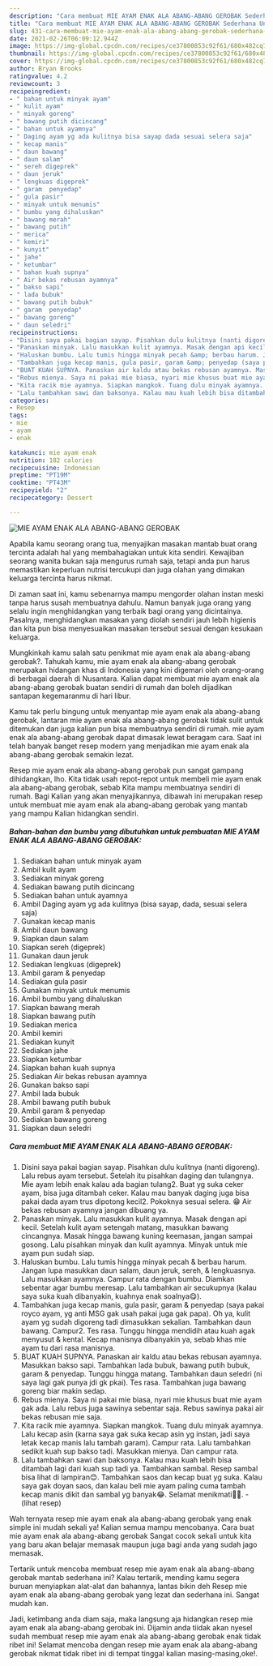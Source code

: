 ```yaml
---
description: "Cara membuat MIE AYAM ENAK ALA ABANG-ABANG GEROBAK Sederhana Untuk Jualan"
title: "Cara membuat MIE AYAM ENAK ALA ABANG-ABANG GEROBAK Sederhana Untuk Jualan"
slug: 431-cara-membuat-mie-ayam-enak-ala-abang-abang-gerobak-sederhana-untuk-jualan
date: 2021-02-26T06:09:12.944Z
image: https://img-global.cpcdn.com/recipes/ce37800853c92f61/680x482cq70/mie-ayam-enak-ala-abang-abang-gerobak-foto-resep-utama.jpg
thumbnail: https://img-global.cpcdn.com/recipes/ce37800853c92f61/680x482cq70/mie-ayam-enak-ala-abang-abang-gerobak-foto-resep-utama.jpg
cover: https://img-global.cpcdn.com/recipes/ce37800853c92f61/680x482cq70/mie-ayam-enak-ala-abang-abang-gerobak-foto-resep-utama.jpg
author: Bryan Brooks
ratingvalue: 4.2
reviewcount: 3
recipeingredient:
- " bahan untuk minyak ayam"
- " kulit ayam"
- " minyak goreng"
- " bawang putih dicincang"
- " bahan untuk ayamnya"
- " Daging ayam yg ada kulitnya bisa sayap dada sesuai selera saja"
- " kecap manis"
- " daun bawang"
- " daun salam"
- " sereh digeprek"
- " daun jeruk"
- " lengkuas digeprek"
- " garam  penyedap"
- " gula pasir"
- " minyak untuk menumis"
- " bumbu yang dihaluskan"
- " bawang merah"
- " bawang putih"
- " merica"
- " kemiri"
- " kunyit"
- " jahe"
- " ketumbar"
- " bahan kuah supnya"
- " Air bekas rebusan ayamnya"
- " bakso sapi"
- " lada bubuk"
- " bawang putih bubuk"
- " garam  penyedap"
- " bawang goreng"
- " daun seledri"
recipeinstructions:
- "Disini saya pakai bagian sayap. Pisahkan dulu kulitnya (nanti digoreng). Lalu rebus ayam tersebut. Setelah itu pisahkan daging dan tulangnya. Mie ayam lebih enak kalau ada bagian tulang2. Buat yg suka ceker ayam, bisa juga ditambah ceker. Kalau mau banyak daging juga bisa pakai dada ayam trus dipotong kecil2. Pokoknya sesuai selera. 😁 Air bekas rebusan ayamnya jangan dibuang ya."
- "Panaskan minyak. Lalu masukkan kulit ayamnya. Masak dengan api kecil. Setelah kulit ayam setengah matang, masukkan bawang cincangnya. Masak hingga bawang kuning keemasan, jangan sampai gosong. Lalu pisahkan minyak dan kulit ayamnya. Minyak untuk mie ayam pun sudah siap."
- "Haluskan bumbu. Lalu tumis hingga minyak pecah &amp; berbau harum. Jangan lupa masukkan daun salam, daun jeruk, sereh, &amp; lengkuasnya. Lalu masukkan ayamnya. Campur rata dengan bumbu. Diamkan sebentar agar bumbu meresap. Lalu tambahkan air secukupnya (kalau saya suka kuah dibanyakin, kuahnya enak soalnya😋)."
- "Tambahkan juga kecap manis, gula pasir, garam &amp; penyedap (saya pakai royco ayam, yg anti MSG gak usah pakai juga gak papa). Oh ya, kulit ayam yg sudah digoreng tadi dimasukkan sekalian. Tambahkan daun bawang. Campur2. Tes rasa. Tunggu hingga mendidih atau kuah agak menyusut &amp; kental. Kecap manisnya dibanyakin ya, sebab khas mie ayam tu dari rasa manisnya."
- "BUAT KUAH SUPNYA. Panaskan air kaldu atau bekas rebusan ayamnya. Masukkan bakso sapi. Tambahkan lada bubuk, bawang putih bubuk, garam &amp; penyedap. Tunggu hingga matang. Tambahkan daun seledri (ni saya lagi gak punya jdi gk pkai). Tes rasa. Tambahkan juga bawang goreng biar makin sedap."
- "Rebus mienya. Saya ni pakai mie biasa, nyari mie khusus buat mie ayam gak ada. Lalu rebus juga sawinya sebentar saja. Rebus sawinya pakai air bekas rebusan mie saja."
- "Kita racik mie ayamnya. Siapkan mangkok. Tuang dulu minyak ayamnya. Lalu kecap asin (karna saya gak suka kecap asin yg instan, jadi saya letak kecap manis lalu tambah garam). Campur rata. Lalu tambahkan sedikit kuah sup bakso tadi. Masukkan mienya. Dan campur rata."
- "Lalu tambahkan sawi dan baksonya. Kalau mau kuah lebih bisa ditambah lagi dari kuah sup tadi ya. Tambahkan sambal. Resep sambal bisa lihat di lampiran😊. Tambahkan saos dan kecap buat yg suka. Kalau saya gak doyan saos, dan kalau beli mie ayam paling cuma tambah kecap manis dikit dan sambal yg banyak😂. Selamat menikmati🤤😋.           (lihat resep)"
categories:
- Resep
tags:
- mie
- ayam
- enak

katakunci: mie ayam enak 
nutrition: 182 calories
recipecuisine: Indonesian
preptime: "PT19M"
cooktime: "PT43M"
recipeyield: "2"
recipecategory: Dessert

---
```



![MIE AYAM ENAK ALA ABANG-ABANG GEROBAK](https://img-global.cpcdn.com/recipes/ce37800853c92f61/680x482cq70/mie-ayam-enak-ala-abang-abang-gerobak-foto-resep-utama.jpg)

Apabila kamu seorang orang tua, menyajikan masakan mantab buat orang tercinta adalah hal yang membahagiakan untuk kita sendiri. Kewajiban seorang  wanita bukan saja mengurus rumah saja, tetapi anda pun harus memastikan keperluan nutrisi tercukupi dan juga olahan yang dimakan keluarga tercinta harus nikmat.

Di zaman  saat ini, kamu sebenarnya mampu mengorder olahan instan meski tanpa harus susah membuatnya dahulu. Namun banyak juga orang yang selalu ingin menghidangkan yang terbaik bagi orang yang dicintainya. Pasalnya, menghidangkan masakan yang diolah sendiri jauh lebih higienis dan kita pun bisa menyesuaikan masakan tersebut sesuai dengan kesukaan keluarga. 



Mungkinkah kamu salah satu penikmat mie ayam enak ala abang-abang gerobak?. Tahukah kamu, mie ayam enak ala abang-abang gerobak merupakan hidangan khas di Indonesia yang kini digemari oleh orang-orang di berbagai daerah di Nusantara. Kalian dapat membuat mie ayam enak ala abang-abang gerobak buatan sendiri di rumah dan boleh dijadikan santapan kegemaranmu di hari libur.

Kamu tak perlu bingung untuk menyantap mie ayam enak ala abang-abang gerobak, lantaran mie ayam enak ala abang-abang gerobak tidak sulit untuk ditemukan dan juga kalian pun bisa membuatnya sendiri di rumah. mie ayam enak ala abang-abang gerobak dapat dimasak lewat beragam cara. Saat ini telah banyak banget resep modern yang menjadikan mie ayam enak ala abang-abang gerobak semakin lezat.

Resep mie ayam enak ala abang-abang gerobak pun sangat gampang dihidangkan, lho. Kita tidak usah repot-repot untuk membeli mie ayam enak ala abang-abang gerobak, sebab Kita mampu membuatnya sendiri di rumah. Bagi Kalian yang akan menyajikannya, dibawah ini merupakan resep untuk membuat mie ayam enak ala abang-abang gerobak yang mantab yang mampu Kalian hidangkan sendiri.

<!--inarticleads1-->

##### Bahan-bahan dan bumbu yang dibutuhkan untuk pembuatan MIE AYAM ENAK ALA ABANG-ABANG GEROBAK:

1. Sediakan  bahan untuk minyak ayam
1. Ambil  kulit ayam
1. Sediakan  minyak goreng
1. Sediakan  bawang putih dicincang
1. Sediakan  bahan untuk ayamnya
1. Ambil  Daging ayam yg ada kulitnya (bisa sayap, dada, sesuai selera saja)
1. Gunakan  kecap manis
1. Ambil  daun bawang
1. Siapkan  daun salam
1. Siapkan  sereh (digeprek)
1. Gunakan  daun jeruk
1. Sediakan  lengkuas (digeprek)
1. Ambil  garam &amp; penyedap
1. Sediakan  gula pasir
1. Gunakan  minyak untuk menumis
1. Ambil  bumbu yang dihaluskan
1. Siapkan  bawang merah
1. Siapkan  bawang putih
1. Sediakan  merica
1. Ambil  kemiri
1. Sediakan  kunyit
1. Sediakan  jahe
1. Siapkan  ketumbar
1. Siapkan  bahan kuah supnya
1. Sediakan  Air bekas rebusan ayamnya
1. Gunakan  bakso sapi
1. Ambil  lada bubuk
1. Ambil  bawang putih bubuk
1. Ambil  garam &amp; penyedap
1. Sediakan  bawang goreng
1. Siapkan  daun seledri




<!--inarticleads2-->

##### Cara membuat MIE AYAM ENAK ALA ABANG-ABANG GEROBAK:

1. Disini saya pakai bagian sayap. Pisahkan dulu kulitnya (nanti digoreng). Lalu rebus ayam tersebut. Setelah itu pisahkan daging dan tulangnya. Mie ayam lebih enak kalau ada bagian tulang2. Buat yg suka ceker ayam, bisa juga ditambah ceker. Kalau mau banyak daging juga bisa pakai dada ayam trus dipotong kecil2. Pokoknya sesuai selera. 😁 Air bekas rebusan ayamnya jangan dibuang ya.
1. Panaskan minyak. Lalu masukkan kulit ayamnya. Masak dengan api kecil. Setelah kulit ayam setengah matang, masukkan bawang cincangnya. Masak hingga bawang kuning keemasan, jangan sampai gosong. Lalu pisahkan minyak dan kulit ayamnya. Minyak untuk mie ayam pun sudah siap.
1. Haluskan bumbu. Lalu tumis hingga minyak pecah &amp; berbau harum. Jangan lupa masukkan daun salam, daun jeruk, sereh, &amp; lengkuasnya. Lalu masukkan ayamnya. Campur rata dengan bumbu. Diamkan sebentar agar bumbu meresap. Lalu tambahkan air secukupnya (kalau saya suka kuah dibanyakin, kuahnya enak soalnya😋).
1. Tambahkan juga kecap manis, gula pasir, garam &amp; penyedap (saya pakai royco ayam, yg anti MSG gak usah pakai juga gak papa). Oh ya, kulit ayam yg sudah digoreng tadi dimasukkan sekalian. Tambahkan daun bawang. Campur2. Tes rasa. Tunggu hingga mendidih atau kuah agak menyusut &amp; kental. Kecap manisnya dibanyakin ya, sebab khas mie ayam tu dari rasa manisnya.
1. BUAT KUAH SUPNYA. Panaskan air kaldu atau bekas rebusan ayamnya. Masukkan bakso sapi. Tambahkan lada bubuk, bawang putih bubuk, garam &amp; penyedap. Tunggu hingga matang. Tambahkan daun seledri (ni saya lagi gak punya jdi gk pkai). Tes rasa. Tambahkan juga bawang goreng biar makin sedap.
1. Rebus mienya. Saya ni pakai mie biasa, nyari mie khusus buat mie ayam gak ada. Lalu rebus juga sawinya sebentar saja. Rebus sawinya pakai air bekas rebusan mie saja.
1. Kita racik mie ayamnya. Siapkan mangkok. Tuang dulu minyak ayamnya. Lalu kecap asin (karna saya gak suka kecap asin yg instan, jadi saya letak kecap manis lalu tambah garam). Campur rata. Lalu tambahkan sedikit kuah sup bakso tadi. Masukkan mienya. Dan campur rata.
1. Lalu tambahkan sawi dan baksonya. Kalau mau kuah lebih bisa ditambah lagi dari kuah sup tadi ya. Tambahkan sambal. Resep sambal bisa lihat di lampiran😊. Tambahkan saos dan kecap buat yg suka. Kalau saya gak doyan saos, dan kalau beli mie ayam paling cuma tambah kecap manis dikit dan sambal yg banyak😂. Selamat menikmati🤤😋. -           (lihat resep)




Wah ternyata resep mie ayam enak ala abang-abang gerobak yang enak simple ini mudah sekali ya! Kalian semua mampu mencobanya. Cara buat mie ayam enak ala abang-abang gerobak Sangat cocok sekali untuk kita yang baru akan belajar memasak maupun juga bagi anda yang sudah jago memasak.

Tertarik untuk mencoba membuat resep mie ayam enak ala abang-abang gerobak mantab sederhana ini? Kalau tertarik, mending kamu segera buruan menyiapkan alat-alat dan bahannya, lantas bikin deh Resep mie ayam enak ala abang-abang gerobak yang lezat dan sederhana ini. Sangat mudah kan. 

Jadi, ketimbang anda diam saja, maka langsung aja hidangkan resep mie ayam enak ala abang-abang gerobak ini. Dijamin anda tiidak akan nyesel sudah membuat resep mie ayam enak ala abang-abang gerobak enak tidak ribet ini! Selamat mencoba dengan resep mie ayam enak ala abang-abang gerobak nikmat tidak ribet ini di tempat tinggal kalian masing-masing,oke!.

